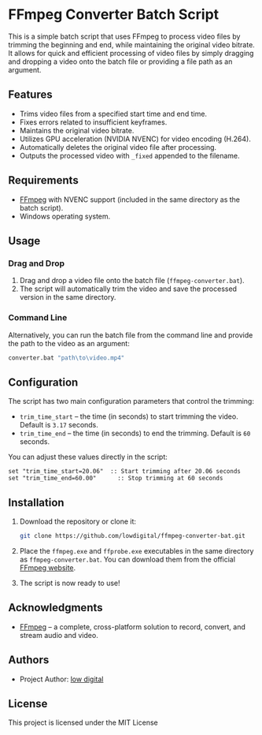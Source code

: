 
# FFmpeg Converter Batch Script

This is a simple batch script that uses FFmpeg to process video files by trimming the beginning and end, while maintaining the original video bitrate. It allows for quick and efficient processing of video files by simply dragging and dropping a video onto the batch file or providing a file path as an argument.

## Features

- Trims video files from a specified start time and end time.
- Fixes errors related to insufficient keyframes.
- Maintains the original video bitrate.
- Utilizes GPU acceleration (NVIDIA NVENC) for video encoding (H.264).
- Automatically deletes the original video file after processing.
- Outputs the processed video with `_fixed` appended to the filename.

## Requirements

- [FFmpeg](https://ffmpeg.org/) with NVENC support (included in the same directory as the batch script).
- Windows operating system.

## Usage

### Drag and Drop

1. Drag and drop a video file onto the batch file (`ffmpeg-converter.bat`).
2. The script will automatically trim the video and save the processed version in the same directory.

### Command Line

Alternatively, you can run the batch file from the command line and provide the path to the video as an argument:

```bash
converter.bat "path\to\video.mp4"
```

## Configuration

The script has two main configuration parameters that control the trimming:

- `trim_time_start` – the time (in seconds) to start trimming the video. Default is `3.17` seconds.
- `trim_time_end` – the time (in seconds) to end the trimming. Default is `60` seconds.

You can adjust these values directly in the script:

```batch
set "trim_time_start=20.06"  :: Start trimming after 20.06 seconds
set "trim_time_end=60.00"      :: Stop trimming at 60 seconds
```

## Installation

1. Download the repository or clone it:

   ```bash
   git clone https://github.com/lowdigital/ffmpeg-converter-bat.git
   ```

2. Place the `ffmpeg.exe` and `ffprobe.exe` executables in the same directory as `ffmpeg-converter.bat`. You can download them from the official [FFmpeg website](https://ffmpeg.org/download.html).

3. The script is now ready to use!

## Acknowledgments

- [FFmpeg](https://ffmpeg.org/) – a complete, cross-platform solution to record, convert, and stream audio and video.


## Authors

- Project Author: [low digital](https://t.me/low_digital)

## License

This project is licensed under the MIT License

